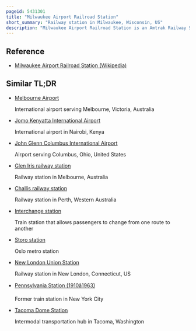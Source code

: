 ```yaml
---
pageid: 5431301
title: "Milwaukee Airport Railroad Station"
short_summary: "Railway station in Milwaukee, Wisconsin, US"
description: "Milwaukee Airport Railroad Station is an Amtrak Railway Station located near the western Edge of Milwaukee Mitchell International Airport in Milwaukee, Wisconsin, United States. It is serviced by the seven daily round Trips of the Hiawatha Service with a free Shuttle between the Station and the Airport. The Station was opened on 18 january 2005."
---
```


## Reference

- [Milwaukee Airport Railroad Station (Wikipedia)](https://en.wikipedia.org/?curid=5431301)

## Similar TL;DR

- [Melbourne Airport](/tldr/en/melbourne-airport)

  International airport serving Melbourne, Victoria, Australia

- [Jomo Kenyatta International Airport](/tldr/en/jomo-kenyatta-international-airport)

  International airport in Nairobi, Kenya

- [John Glenn Columbus International Airport](/tldr/en/john-glenn-columbus-international-airport)

  Airport serving Columbus, Ohio, United States

- [Glen Iris railway station](/tldr/en/glen-iris-railway-station)

  Railway station in Melbourne, Australia

- [Challis railway station](/tldr/en/challis-railway-station)

  Railway station in Perth, Western Australia

- [Interchange station](/tldr/en/interchange-station)

  Train station that allows passengers to change from one route to another

- [Storo station](/tldr/en/storo-station)

  Oslo metro station

- [New London Union Station](/tldr/en/new-london-union-station)

  Railway station in New London, Connecticut, US

- [Pennsylvania Station (1910â1963)](/tldr/en/pennsylvania-station-19101963)

  Former train station in New York City

- [Tacoma Dome Station](/tldr/en/tacoma-dome-station)

  Intermodal transportation hub in Tacoma, Washington
